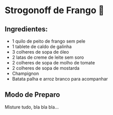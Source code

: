 # Strogonoff de Frango :chicken:

## Ingredientes:

* 1 quilo de peito de frango sem pele
* 1 tablete de caldo de galinha
* 3 colheres de sopa de óleo
* 2 latas de creme de leite sem soro
* 2 colheres de sopa de molho de tomate
* 2 colheres de sopa de mostarda
* Champignon
* Batata palha e arroz branco para acompanhar



## Modo de Preparo

Misture tudo, bla bla bla...









